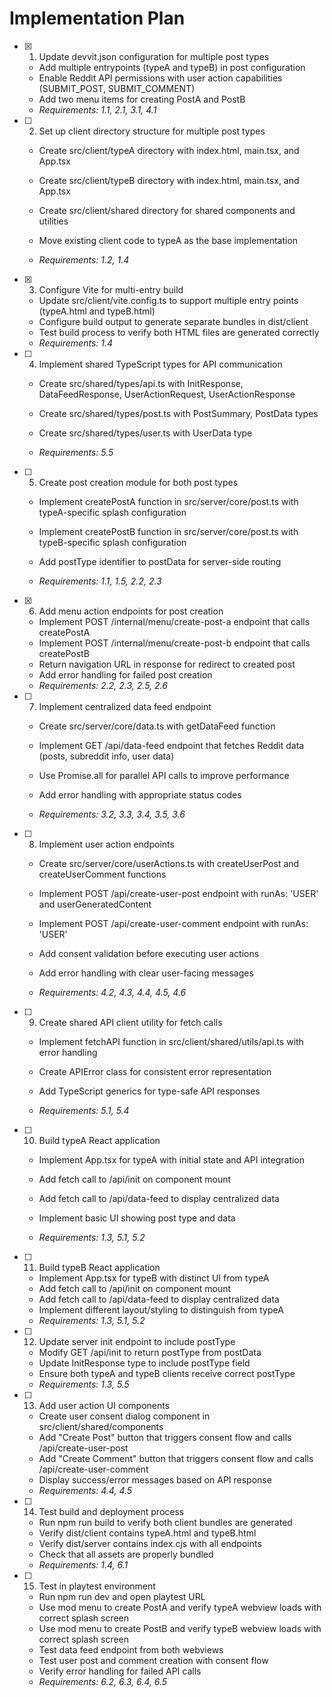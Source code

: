 # Implementation Plan

- [x] 1. Update devvit.json configuration for multiple post types


  - Add multiple entrypoints (typeA and typeB) in post configuration
  - Enable Reddit API permissions with user action capabilities (SUBMIT_POST, SUBMIT_COMMENT)
  - Add two menu items for creating PostA and PostB
  - _Requirements: 1.1, 2.1, 3.1, 4.1_



- [ ] 2. Set up client directory structure for multiple post types
  - Create src/client/typeA directory with index.html, main.tsx, and App.tsx
  - Create src/client/typeB directory with index.html, main.tsx, and App.tsx
  - Create src/client/shared directory for shared components and utilities


  - Move existing client code to typeA as the base implementation
  - _Requirements: 1.2, 1.4_

- [x] 3. Configure Vite for multi-entry build


  - Update src/client/vite.config.ts to support multiple entry points (typeA.html and typeB.html)
  - Configure build output to generate separate bundles in dist/client
  - Test build process to verify both HTML files are generated correctly
  - _Requirements: 1.4_



- [ ] 4. Implement shared TypeScript types for API communication
  - Create src/shared/types/api.ts with InitResponse, DataFeedResponse, UserActionRequest, UserActionResponse
  - Create src/shared/types/post.ts with PostSummary, PostData types


  - Create src/shared/types/user.ts with UserData type
  - _Requirements: 5.5_

- [ ] 5. Create post creation module for both post types
  - Implement createPostA function in src/server/core/post.ts with typeA-specific splash configuration


  - Implement createPostB function in src/server/core/post.ts with typeB-specific splash configuration
  - Add postType identifier to postData for server-side routing
  - _Requirements: 1.1, 1.5, 2.2, 2.3_

- [x] 6. Add menu action endpoints for post creation


  - Implement POST /internal/menu/create-post-a endpoint that calls createPostA
  - Implement POST /internal/menu/create-post-b endpoint that calls createPostB
  - Return navigation URL in response for redirect to created post
  - Add error handling for failed post creation
  - _Requirements: 2.2, 2.3, 2.5, 2.6_



- [ ] 7. Implement centralized data feed endpoint
  - Create src/server/core/data.ts with getDataFeed function
  - Implement GET /api/data-feed endpoint that fetches Reddit data (posts, subreddit info, user data)
  - Use Promise.all for parallel API calls to improve performance


  - Add error handling with appropriate status codes
  - _Requirements: 3.2, 3.3, 3.4, 3.5, 3.6_

- [ ] 8. Implement user action endpoints
  - Create src/server/core/userActions.ts with createUserPost and createUserComment functions


  - Implement POST /api/create-user-post endpoint with runAs: 'USER' and userGeneratedContent
  - Implement POST /api/create-user-comment endpoint with runAs: 'USER'
  - Add consent validation before executing user actions
  - Add error handling with clear user-facing messages
  - _Requirements: 4.2, 4.3, 4.4, 4.5, 4.6_



- [ ] 9. Create shared API client utility for fetch calls
  - Implement fetchAPI function in src/client/shared/utils/api.ts with error handling
  - Create APIError class for consistent error representation


  - Add TypeScript generics for type-safe API responses
  - _Requirements: 5.1, 5.4_

- [ ] 10. Build typeA React application
  - Implement App.tsx for typeA with initial state and API integration


  - Add fetch call to /api/init on component mount
  - Add fetch call to /api/data-feed to display centralized data
  - Implement basic UI showing post type and data
  - _Requirements: 1.3, 5.1, 5.2_




- [ ] 11. Build typeB React application
  - Implement App.tsx for typeB with distinct UI from typeA
  - Add fetch call to /api/init on component mount
  - Add fetch call to /api/data-feed to display centralized data
  - Implement different layout/styling to distinguish from typeA
  - _Requirements: 1.3, 5.1, 5.2_

- [ ] 12. Update server init endpoint to include postType
  - Modify GET /api/init to return postType from postData
  - Update InitResponse type to include postType field
  - Ensure both typeA and typeB clients receive correct postType
  - _Requirements: 1.3, 5.5_

- [ ] 13. Add user action UI components
  - Create user consent dialog component in src/client/shared/components
  - Add "Create Post" button that triggers consent flow and calls /api/create-user-post
  - Add "Create Comment" button that triggers consent flow and calls /api/create-user-comment
  - Display success/error messages based on API response
  - _Requirements: 4.4, 4.5_

- [ ] 14. Test build and deployment process
  - Run npm run build to verify both client bundles are generated
  - Verify dist/client contains typeA.html and typeB.html
  - Verify dist/server contains index.cjs with all endpoints
  - Check that all assets are properly bundled
  - _Requirements: 1.4, 6.1_

- [ ] 15. Test in playtest environment
  - Run npm run dev and open playtest URL
  - Use mod menu to create PostA and verify typeA webview loads with correct splash screen
  - Use mod menu to create PostB and verify typeB webview loads with correct splash screen
  - Test data feed endpoint from both webviews
  - Test user post and comment creation with consent flow
  - Verify error handling for failed API calls
  - _Requirements: 6.2, 6.3, 6.4, 6.5_
